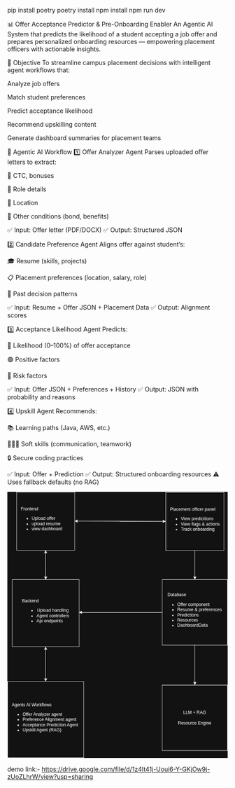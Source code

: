 pip install poetry
poetry install
npm install
npm run dev

📊 Offer Acceptance Predictor & Pre-Onboarding Enabler
An Agentic AI System that predicts the likelihood of a student accepting a job offer and prepares personalized onboarding resources — empowering placement officers with actionable insights.

🚀 Objective
To streamline campus placement decisions with intelligent agent workflows that:

Analyze job offers

Match student preferences

Predict acceptance likelihood

Recommend upskilling content

Generate dashboard summaries for placement teams

🧠 Agentic AI Workflow
1️⃣ Offer Analyzer Agent
Parses uploaded offer letters to extract:

🧾 CTC, bonuses

💼 Role details

📍 Location

📄 Other conditions (bond, benefits)

✅ Input: Offer letter (PDF/DOCX)
✅ Output: Structured JSON

2️⃣ Candidate Preference Agent
Aligns offer against student’s:

🎓 Resume (skills, projects)

📋 Placement preferences (location, salary, role)

🧠 Past decision patterns

✅ Input: Resume + Offer JSON + Placement Data
✅ Output: Alignment scores

3️⃣ Acceptance Likelihood Agent
Predicts:

🔢 Likelihood (0–100%) of offer acceptance

🟢 Positive factors

🔴 Risk factors

✅ Input: Offer JSON + Preferences + History
✅ Output: JSON with probability and reasons

4️⃣ Upskill Agent
Recommends:

📚 Learning paths (Java, AWS, etc.)

🧑‍🤝‍🧑 Soft skills (communication, teamwork)

🔒 Secure coding practices

✅ Input: Offer + Prediction
✅ Output: Structured onboarding resources
⚠️ Uses fallback defaults (no RAG)

![alt text](<Untitled Diagram.drawio (1).png>)

demo link:- https://drive.google.com/file/d/1z4It41j-Uoui6-Y-GKjOw9j-zUoZLhrW/view?usp=sharing
